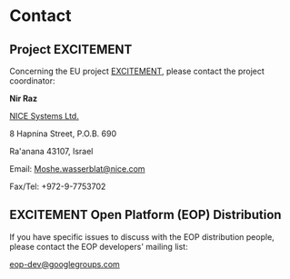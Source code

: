 # Contact

## Project EXCITEMENT

Concerning the EU project [EXCITEMENT][excitement], please contact the project coordinator:

<strong>Nir Raz</strong>

[NICE Systems Ltd.][nice]

8 Hapnina Street, P.O.B. 690

Ra'anana 43107, Israel

Email: Moshe.wasserblat@nice.com

Fax/Tel: +972-9-7753702

[nice]: http://www.nice.com/
[excitement]: http://www.excitement-project.eu/

## EXCITEMENT Open Platform (EOP) Distribution

If you have specific issues to discuss with the EOP distribution people, please contact the EOP developers' mailing list:

eop-dev@googlegroups.com
